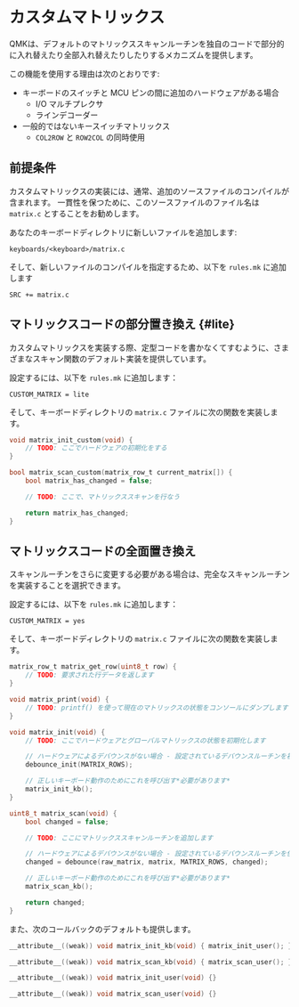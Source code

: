 # カスタムマトリックス

<!---
  grep --no-filename "^[ ]*git diff" docs/ja/*.md | sh
  original document: 0.8.46:docs/custom_matrix.md
  git diff 0.8.46 HEAD -- docs/custom_matrix.md | cat
-->

QMKは、デフォルトのマトリックススキャンルーチンを独自のコードで部分的に入れ替えたり全部入れ替えたりしたりするメカニズムを提供します。

この機能を使用する理由は次のとおりです:

* キーボードのスイッチと MCU ピンの間に追加のハードウェアがある場合
  * I/O マルチプレクサ
  * ラインデコーダー
* 一般的ではないキースイッチマトリックス
  * `COL2ROW` と `ROW2COL` の同時使用

## 前提条件

カスタムマトリックスの実装には、通常、追加のソースファイルのコンパイルが含まれます。
一貫性を保つために、このソースファイルのファイル名は `matrix.c` とすることをお勧めします。

あなたのキーボードディレクトリに新しいファイルを追加します:
```text
keyboards/<keyboard>/matrix.c
```

そして、新しいファイルのコンパイルを指定するため、以下を `rules.mk` に追加します
```make
SRC += matrix.c
```

## マトリックスコードの部分置き換え {#lite}

カスタムマトリックスを実装する際、定型コードを書かなくてすむように、さまざまなスキャン関数のデフォルト実装を提供しています。

設定するには、以下を `rules.mk` に追加します：
```make
CUSTOM_MATRIX = lite
```

そして、キーボードディレクトリの `matrix.c` ファイルに次の関数を実装します。

```c
void matrix_init_custom(void) {
    // TODO: ここでハードウェアの初期化をする
}

bool matrix_scan_custom(matrix_row_t current_matrix[]) {
    bool matrix_has_changed = false;

    // TODO: ここで、マトリックススキャンを行なう

    return matrix_has_changed;
}
```

## マトリックスコードの全面置き換え

スキャンルーチンをさらに変更する必要がある場合は、完全なスキャンルーチンを実装することを選択できます。

設定するには、以下を `rules.mk` に追加します：
```make
CUSTOM_MATRIX = yes
```

そして、キーボードディレクトリの `matrix.c` ファイルに次の関数を実装します。

```c
matrix_row_t matrix_get_row(uint8_t row) {
    // TODO: 要求された行データを返します
}

void matrix_print(void) {
    // TODO: printf() を使って現在のマトリックスの状態をコンソールにダンプします
}

void matrix_init(void) {
    // TODO: ここでハードウェアとグローバルマトリックスの状態を初期化します

    // ハードウェアによるデバウンスがない場合 - 設定されているデバウンスルーチンを初期化します
    debounce_init(MATRIX_ROWS);

    // 正しいキーボード動作のためにこれを呼び出す*必要があります*
    matrix_init_kb();
}

uint8_t matrix_scan(void) {
    bool changed = false;

    // TODO: ここにマトリックススキャンルーチンを追加します

    // ハードウェアによるデバウンスがない場合 - 設定されているデバウンスルーチンを使用します
    changed = debounce(raw_matrix, matrix, MATRIX_ROWS, changed);

    // 正しいキーボード動作のためにこれを呼び出す*必要があります*
    matrix_scan_kb();

    return changed;
}
```

また、次のコールバックのデフォルトも提供します。

```c
__attribute__((weak)) void matrix_init_kb(void) { matrix_init_user(); }

__attribute__((weak)) void matrix_scan_kb(void) { matrix_scan_user(); }

__attribute__((weak)) void matrix_init_user(void) {}

__attribute__((weak)) void matrix_scan_user(void) {}
```
